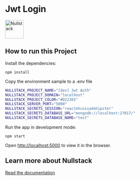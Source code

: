 # Jwt Login

<img src='https://raw.githubusercontent.com/nullstack/nullstack/master/nullstack.png' height='60' alt='Nullstack' />

## How to run this Project

Install the dependencies:

`npm install`

Copy the environment sample to a .env file

```sh
NULLSTACK_PROJECT_NAME="[dev] Jwt Auth"
NULLSTACK_PROJECT_DOMAIN="localhost"
NULLSTACK_PROJECT_COLOR="#D22365"
NULLSTACK_SERVER_PORT="5000"
NULLSTACK_SECRETS_SESSION="reactehcoisadehipster"
NULLSTACK_SECRETS_DATABASE_URL="mongodb://localhost:27017/"
NULLSTACK_SECRETS_DATABASE_NAME="test"
```

Run the app in development mode:

`npm start`

Open [http://localhost:5000](http://localhost:5000) to view it in the browser.

## Learn more about Nullstack

[Read the documentation](https://nullstack.app/documentation)